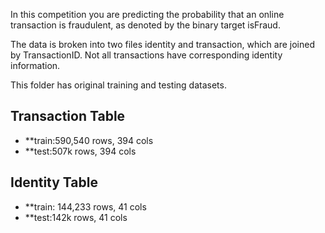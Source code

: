 In this competition you are predicting the probability that an online transaction is fraudulent, as denoted by the binary target isFraud.

The data is broken into two files identity and transaction, which are joined by TransactionID. Not all transactions have corresponding identity information.

This folder has original training and testing datasets. 

## Transaction Table 
* **train:590,540 rows, 394 cols
* **test:507k rows, 394 cols

## Identity Table 
* **train: 144,233 rows, 41 cols
* **test:142k rows, 41 cols
